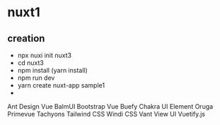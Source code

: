 # nuxt1

## creation
-   npx nuxi init nuxt3
-   cd nuxt3
-   npm install (yarn install)
-   npm run dev
-   yarn create nuxt-app sample1
-     
  
Ant Design Vue
BalmUI
  Bootstrap Vue
  Buefy
  Chakra UI
  Element
  Oruga
  Primevue
  Tachyons
  Tailwind CSS
  Windi CSS
  Vant
  View UI
  Vuetify.js